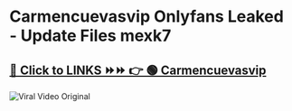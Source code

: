 
 # Carmencuevasvip Onlyfans Leaked - Update Files mexk7

## <h2><a href="https://clipsfans.com/Carmencuevasvip&ref=git">🔗 Click to LINKS ⏩⏩ 👉 🟢 Carmencuevasvip </a></h2>

<a href="https://clipsfans.com/Carmencuevasvip&ref=git" rel="nofollow" data-target="animated-image.originalLink"><img src="https://i.ibb.co.com/xMMVF88/686577567.gif" alt="Viral Video Original" style="max-width: 100%; display: inline-block;" data-target="animated-image.originalImage"></a>

